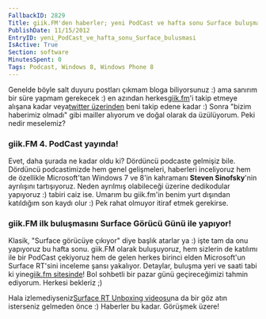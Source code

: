 ```yaml
---
FallbackID: 2829
Title: giik.FM'den haberler; yeni PodCast ve hafta sonu Surface buluşması!
PublishDate: 11/15/2012
EntryID: yeni_PodCast_ve_hafta_sonu_Surface_bulusmasi
IsActive: True
Section: software
MinutesSpent: 0
Tags: Podcast, Windows 8, Windows Phone 8
---
```

Genelde böyle salt duyuru postları çıkmam bloga biliyorsunuz :) ama
sanırım bir süre yapmam gerekecek :) en azından
herkes[giik.fm](http://www.giik.fm)'i takip etmeye alışana kadar
veya[twitter üzerinden](http://www.twitter.com/daronyondem) beni takip
edene kadar :) Sonra "bizim haberimiz olmadı" gibi mailler alıyorum ve
doğal olarak da üzülüyorum. Peki nedir meselemiz?

### giik.FM 4. PodCast yayında!

Evet, daha şurada ne kadar oldu ki? Dördüncü podcaste gelmişiz bile.
Dördüncü podcastimizde hem genel gelişmeleri, haberleri inceliyoruz hem
de özellikle Microsoft'tan Windows 7 ve 8'in kahramanı **Steven
Sinofsky**'nin ayrılışını tartışıyoruz. Neden ayrılmış olabileceği
üzerine dedikodular yapıyoruz :) tabiri caiz ise. Umarım bu giik.fm'in
benim yurt dışından katıldığım son kaydı olur :) Pek rahat olmuyor
itiraf etmek gerekirse.

### giik.FM ilk buluşmasını Surface Görücü Günü ile yapıyor!

Klasik, "Surface görücüye çıkıyor" diye başlık atarlar ya :) işte tam da
onu yapıyoruz bu hafta sonu. giik.FM olarak buluşuyoruz, hem sizlerin de
katılımı ile bir PodCast çekiyoruz hem de gelen herkes birinci elden
Microsoft'un Surface RT'sini inceleme şansı yakalıyor. Detaylar, buluşma
yeri ve saati tabi ki yine[giik.fm
sitesinde](http://giik.fm/giik-fm-surface-bulusma-gunu/)! Bol sohbetli
bir pazar günü geçireceğimizi tahmin ediyorum. Herkesi bekleriz ;)

Hala izlemediyseniz[Surface RT Unboxing
videosu](http://www.youtube.com/user/daronyondem/featured)na da bir göz
atın isterseniz gelmeden önce :) Haberler bu kadar. Görüşmek üzere!


